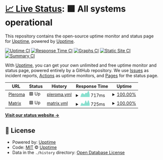 # [📈 Live Status](https://status.eientei.org): <!--live status--> **🟩 All systems operational**

This repository contains the open-source uptime monitor and status page for [Upptime](https://upptime.js.org), powered by [Upptime](https://github.com/upptime/upptime).

[![Uptime CI](https://github.com/eientei/status/workflows/Uptime%20CI/badge.svg)](https://github.com/eientei/status/actions?query=workflow%3A%22Uptime+CI%22)
[![Response Time CI](https://github.com/eientei/status/workflows/Response%20Time%20CI/badge.svg)](https://github.com/eientei/status/actions?query=workflow%3A%22Response+Time+CI%22)
[![Graphs CI](https://github.com/eientei/status/workflows/Graphs%20CI/badge.svg)](https://github.com/eientei/status/actions?query=workflow%3A%22Graphs+CI%22)
[![Static Site CI](https://github.com/eientei/status/workflows/Static%20Site%20CI/badge.svg)](https://github.com/eientei/status/actions?query=workflow%3A%22Static+Site+CI%22)
[![Summary CI](https://github.com/eientei/status/workflows/Summary%20CI/badge.svg)](https://github.com/eientei/status/actions?query=workflow%3A%22Summary+CI%22)

With [Upptime](https://upptime.js.org), you can get your own unlimited and free uptime monitor and status page, powered entirely by a GitHub repository. We use [Issues](https://github.com/upptime/upptime/issues) as incident reports, [Actions](https://github.com/eientei/status/actions) as uptime monitors, and [Pages](https://status.eientei.org) for the status page.

<!--start: status pages-->
<!-- This summary is generated by Upptime (https://github.com/upptime/upptime) -->
<!-- Do not edit this manually, your changes will be overwritten -->
<!-- prettier-ignore -->
| URL | Status | History | Response Time | Uptime |
| --- | ------ | ------- | ------------- | ------ |
| <img alt="" src="https://favicons.githubusercontent.com/eientei.org" height="13"> [Pleroma](https://eientei.org) | 🟩 Up | [pleroma.yml](https://github.com/eientei/status/commits/HEAD/history/pleroma.yml) | <details><summary><img alt="Response time graph" src="./graphs/pleroma/response-time-week.png" height="20"> 717ms</summary><br><a href="https://status.eientei.org/history/pleroma"><img alt="Response time 806" src="https://img.shields.io/endpoint?url=https%3A%2F%2Fraw.githubusercontent.com%2Feientei%2Fstatus%2FHEAD%2Fapi%2Fpleroma%2Fresponse-time.json"></a><br><a href="https://status.eientei.org/history/pleroma"><img alt="24-hour response time 478" src="https://img.shields.io/endpoint?url=https%3A%2F%2Fraw.githubusercontent.com%2Feientei%2Fstatus%2FHEAD%2Fapi%2Fpleroma%2Fresponse-time-day.json"></a><br><a href="https://status.eientei.org/history/pleroma"><img alt="7-day response time 717" src="https://img.shields.io/endpoint?url=https%3A%2F%2Fraw.githubusercontent.com%2Feientei%2Fstatus%2FHEAD%2Fapi%2Fpleroma%2Fresponse-time-week.json"></a><br><a href="https://status.eientei.org/history/pleroma"><img alt="30-day response time 778" src="https://img.shields.io/endpoint?url=https%3A%2F%2Fraw.githubusercontent.com%2Feientei%2Fstatus%2FHEAD%2Fapi%2Fpleroma%2Fresponse-time-month.json"></a><br><a href="https://status.eientei.org/history/pleroma"><img alt="1-year response time 806" src="https://img.shields.io/endpoint?url=https%3A%2F%2Fraw.githubusercontent.com%2Feientei%2Fstatus%2FHEAD%2Fapi%2Fpleroma%2Fresponse-time-year.json"></a></details> | <details><summary><a href="https://status.eientei.org/history/pleroma">100.00%</a></summary><a href="https://status.eientei.org/history/pleroma"><img alt="All-time uptime 100.00%" src="https://img.shields.io/endpoint?url=https%3A%2F%2Fraw.githubusercontent.com%2Feientei%2Fstatus%2FHEAD%2Fapi%2Fpleroma%2Fuptime.json"></a><br><a href="https://status.eientei.org/history/pleroma"><img alt="24-hour uptime 100.00%" src="https://img.shields.io/endpoint?url=https%3A%2F%2Fraw.githubusercontent.com%2Feientei%2Fstatus%2FHEAD%2Fapi%2Fpleroma%2Fuptime-day.json"></a><br><a href="https://status.eientei.org/history/pleroma"><img alt="7-day uptime 100.00%" src="https://img.shields.io/endpoint?url=https%3A%2F%2Fraw.githubusercontent.com%2Feientei%2Fstatus%2FHEAD%2Fapi%2Fpleroma%2Fuptime-week.json"></a><br><a href="https://status.eientei.org/history/pleroma"><img alt="30-day uptime 100.00%" src="https://img.shields.io/endpoint?url=https%3A%2F%2Fraw.githubusercontent.com%2Feientei%2Fstatus%2FHEAD%2Fapi%2Fpleroma%2Fuptime-month.json"></a><br><a href="https://status.eientei.org/history/pleroma"><img alt="1-year uptime 100.00%" src="https://img.shields.io/endpoint?url=https%3A%2F%2Fraw.githubusercontent.com%2Feientei%2Fstatus%2FHEAD%2Fapi%2Fpleroma%2Fuptime-year.json"></a></details>
| <img alt="" src="https://favicons.githubusercontent.com/matrix.eientei.org" height="13"> [Matrix](https://matrix.eientei.org) | 🟩 Up | [matrix.yml](https://github.com/eientei/status/commits/HEAD/history/matrix.yml) | <details><summary><img alt="Response time graph" src="./graphs/matrix/response-time-week.png" height="20"> 725ms</summary><br><a href="https://status.eientei.org/history/matrix"><img alt="Response time 777" src="https://img.shields.io/endpoint?url=https%3A%2F%2Fraw.githubusercontent.com%2Feientei%2Fstatus%2FHEAD%2Fapi%2Fmatrix%2Fresponse-time.json"></a><br><a href="https://status.eientei.org/history/matrix"><img alt="24-hour response time 458" src="https://img.shields.io/endpoint?url=https%3A%2F%2Fraw.githubusercontent.com%2Feientei%2Fstatus%2FHEAD%2Fapi%2Fmatrix%2Fresponse-time-day.json"></a><br><a href="https://status.eientei.org/history/matrix"><img alt="7-day response time 725" src="https://img.shields.io/endpoint?url=https%3A%2F%2Fraw.githubusercontent.com%2Feientei%2Fstatus%2FHEAD%2Fapi%2Fmatrix%2Fresponse-time-week.json"></a><br><a href="https://status.eientei.org/history/matrix"><img alt="30-day response time 731" src="https://img.shields.io/endpoint?url=https%3A%2F%2Fraw.githubusercontent.com%2Feientei%2Fstatus%2FHEAD%2Fapi%2Fmatrix%2Fresponse-time-month.json"></a><br><a href="https://status.eientei.org/history/matrix"><img alt="1-year response time 777" src="https://img.shields.io/endpoint?url=https%3A%2F%2Fraw.githubusercontent.com%2Feientei%2Fstatus%2FHEAD%2Fapi%2Fmatrix%2Fresponse-time-year.json"></a></details> | <details><summary><a href="https://status.eientei.org/history/matrix">100.00%</a></summary><a href="https://status.eientei.org/history/matrix"><img alt="All-time uptime 100.00%" src="https://img.shields.io/endpoint?url=https%3A%2F%2Fraw.githubusercontent.com%2Feientei%2Fstatus%2FHEAD%2Fapi%2Fmatrix%2Fuptime.json"></a><br><a href="https://status.eientei.org/history/matrix"><img alt="24-hour uptime 100.00%" src="https://img.shields.io/endpoint?url=https%3A%2F%2Fraw.githubusercontent.com%2Feientei%2Fstatus%2FHEAD%2Fapi%2Fmatrix%2Fuptime-day.json"></a><br><a href="https://status.eientei.org/history/matrix"><img alt="7-day uptime 100.00%" src="https://img.shields.io/endpoint?url=https%3A%2F%2Fraw.githubusercontent.com%2Feientei%2Fstatus%2FHEAD%2Fapi%2Fmatrix%2Fuptime-week.json"></a><br><a href="https://status.eientei.org/history/matrix"><img alt="30-day uptime 100.00%" src="https://img.shields.io/endpoint?url=https%3A%2F%2Fraw.githubusercontent.com%2Feientei%2Fstatus%2FHEAD%2Fapi%2Fmatrix%2Fuptime-month.json"></a><br><a href="https://status.eientei.org/history/matrix"><img alt="1-year uptime 100.00%" src="https://img.shields.io/endpoint?url=https%3A%2F%2Fraw.githubusercontent.com%2Feientei%2Fstatus%2FHEAD%2Fapi%2Fmatrix%2Fuptime-year.json"></a></details>

<!--end: status pages-->

[**Visit our status website →**](https://status.eientei.org)

## 📄 License

- Powered by: [Upptime](https://github.com/upptime/upptime)
- Code: [MIT](./LICENSE) © [Upptime](https://upptime.js.org)
- Data in the `./history` directory: [Open Database License](https://opendatacommons.org/licenses/odbl/1-0/)
